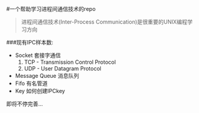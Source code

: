 #一个帮助学习进程间通信技术的repo

> 进程间通信技术(Inter-Process Communication)是很重要的UNIX编程学习方向

###现有IPC样本数:


 - Socket        套接字通信
    1. TCP - Transmission Control Protocol
    2. UDP - User Datagram Protocol
 - Message Queue 消息队列
 - Fifo          有名管道
 - Key           如何创建IPCkey

 即将不停完善...
